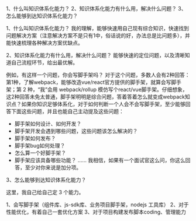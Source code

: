 1、什么叫知识体系化能力？
2、知识体系化能力有什么用，解决什么问题？
3、怎么能够到达知识体系化能力？


1、什么叫知识体系化能力？
我的理解，能够快速用自己现有综合知识，快速找到问题解决方案（注意解决方案不是只有1中，俗话说的好，办法总是比问题多），并能快速梳理各种解决方案优缺点。

2、知识体系化能力有什么用，解决什么问题？
能够快速的定位问题，以及清晰知道自己流程环节，给出最优解。

例如，有这样一个问题，你会写脚手架吗？
对于这个问题，多数人会有2种回答：第1种，了解webpack，能够改造vue/react官方提供的脚手架，就算会写脚手架；第 2 种，“我”会用 webpack/rollup 模仿写个react/vue脚手架。仔细想象，这2种回答未免太普通，脚手架明明是综合问题，答着答着怎么就变成webpack知识点？如果你知识足够体系化，对于如何判断一个人会不会写脚手架，至少能够回答下面这些问题，并且也能自己主动提及这些问题：
- 脚手架如何设计、如何开发？
- 脚手架开发会遇到哪些问题，这些问题该怎么解决的？
- 脚手架如何发布？
- 脚手架bug如何处理？
- 怎么算一个好脚手架？
- 脚手架应该具备哪些功能？
……
我相信，如果有一个面试官这么问，你这么回答，至少对你来说是加分项。


3、怎么能够到达知识体系化能力？

这里，我自己给自己定 3 个能力。

1、会写脚手架（组件库、js-sdk库、业务项目脚手架，nodejs 工具库）
2、对于性能优化，有着自己一套优化方案
3、对于项目构建发布脚本coding、管理能力